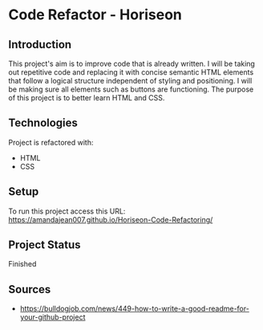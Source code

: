 # Code Refactor - Horiseon

## Introduction
This project's aim is to improve code that is already written. I will be taking out repetitive code and replacing it with concise semantic HTML elements that follow a logical structure independent of styling and positioning. I will be making sure all elements such as buttons are functioning. The purpose of this project is to better learn HTML and CSS.

## Technologies
Project is refactored with:
* HTML
* CSS

## Setup
To run this project access this URL: https://amandajean007.github.io/Horiseon-Code-Refactoring/

## Project Status 
Finished

## Sources
* https://bulldogjob.com/news/449-how-to-write-a-good-readme-for-your-github-project
